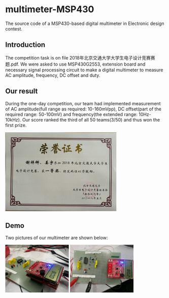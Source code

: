 # multimeter-MSP430
The source code of a MSP430-based digital multimeter in Electronic design contest. 

## Introduction
The competition task is on file 2018年北京交通大学大学生电子设计竞赛赛题.pdf. We were asked to use MSP430G2553, extension board and necessary signal processing circuit to make a digital multimeter to measure AC amplitude, frequency, DC offset and duty. 

## Our result
During the one-day competition, our team had implemented measurement of AC amplitude(full range as required: 10-160mVpp), DC offset(part of the required range: 50-100mV) and frequency(the extended range: 10Hz-10kHz). Our score ranked the third of all 50 teams(3/50) and thus won the first prize. 

<img src="figures/award-certificate.jpg" width="350">

## Demo
Two pictures of our multimeter are shown below:

<img src="figures/demo1.jpg" width="200">
<img src="figures/demo2-copy.jpg" width="200">
